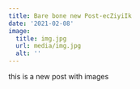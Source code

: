 ```yaml
---
title: Bare bone new Post-ecZiyiIk
date: '2021-02-08'
image:
  title: img.jpg
  url: media/img.jpg
  alt: ''
---
```

this is a new post with images

